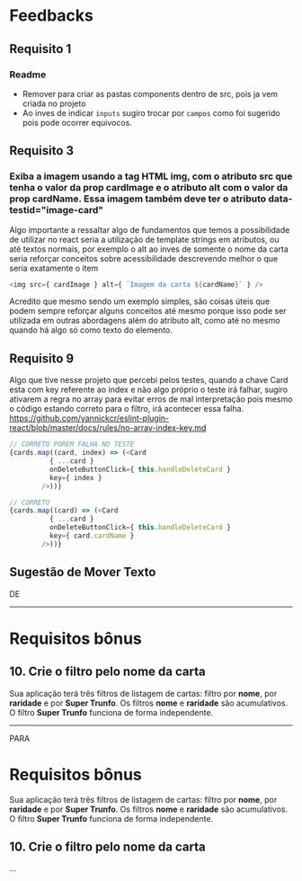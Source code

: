 # Feedbacks

## Requisito 1

### Readme
- Remover para criar as pastas components dentro de src, pois ja vem criada no projeto
- Ao inves de indicar `inputs` sugiro trocar por `campos` como foi sugerido pois pode ocorrer equivocos.
## Requisito 3

### Exiba a imagem usando a tag HTML img, com o atributo src que tenha o valor da prop cardImage e o atributo alt com o valor da prop cardName. Essa imagem também deve ter o atributo data-testid="image-card"

Algo importante a ressaltar algo de fundamentos que temos a possibilidade de utilizar no react seria a utilização de template strings em atributos, ou até textos normais, por exemplo o alt ao inves de somente o nome da carta seria reforçar conceitos sobre acessibilidade descrevendo melhor o que seria exatamente o item 
```js
<img src={ cardImage } alt={ `Imagem da carta ${cardName}` } />
```

Acredito que mesmo sendo um exemplo simples, são coisas úteis que podem sempre reforçar alguns conceitos até mesmo porque isso pode ser utilizada em outras abordagens além do atributo alt, como até no mesmo quando há algo só como texto do elemento.

## Requisito 9

Algo que tive nesse projeto que percebi pelos testes, quando a chave Card esta com key referente ao index e não algo próprio o teste irá falhar, sugiro ativarem a regra no array para evitar erros de mal interpretação pois mesmo o código estando correto para o filtro, irá acontecer essa falha. 
https://github.com/yannickcr/eslint-plugin-react/blob/master/docs/rules/no-array-index-key.md

```js
// CORRETO POREM FALHA NO TESTE
{cards.map((card, index) => (<Card
          { ...card }
          onDeleteButtonClick={ this.handleDeleteCard }
          key={ index }
        />))}

// CORRETO
{cards.map((card) => (<Card
          { ...card }
          onDeleteButtonClick={ this.handleDeleteCard }
          key={ card.cardName }
        />))}
```

## Sugestão de Mover Texto

DE 

* * *

# Requisitos bônus

## 10. Crie o filtro pelo nome da carta

  Sua aplicação terá três filtros de listagem de cartas: filtro por **nome**, por **raridade** e por **Super Trunfo**. Os filtros **nome** e **raridade** são acumulativos. O filtro **Super Trunfo** funciona de forma independente.

* * *

PARA

# Requisitos bônus

  Sua aplicação terá três filtros de listagem de cartas: filtro por **nome**, por **raridade** e por **Super Trunfo**. Os filtros **nome** e **raridade** são acumulativos. O filtro **Super Trunfo** funciona de forma independente.
## 10. Crie o filtro pelo nome da carta

...